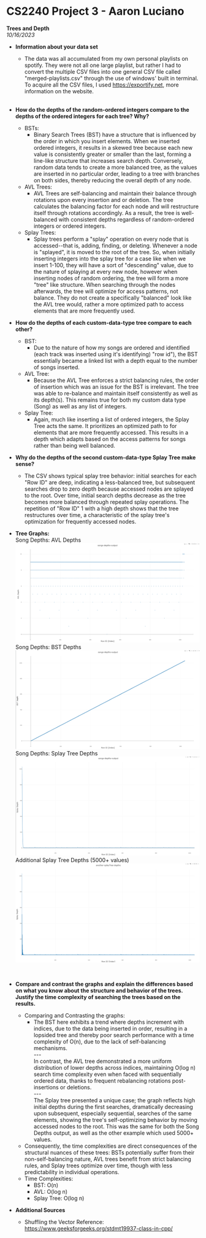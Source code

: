 # CS2240 Project 3 - Aaron Luciano
**Trees and Depth**<br />
*10/16/2023*

* **Information about your data set**<br />
  * The data was all accumulated from my own personal playlists on spotify. They were not all one large playlist,
    but rather I had to convert the multiple CSV files into one general CSV file called "merged-playlists.csv"
    through the use of windows' built in terminal. To acquire all the CSV files, I used https://exportify.net,
    more information on the website.<br />
    <br />

* **How do the depths of the random-ordered integers compare to the depths of the 
ordered integers for each tree? Why?**<br />
  * BSTs:
    * Binary Search Trees (BST) have a structure that is influenced by the order in which you insert elements.
    When we inserted ordered integers, it results in a skewed tree because each new value is consistently greater 
    or smaller than the last, forming a line-like structure that increases search depth. Conversely, random data 
    tends to create a more balanced tree, as the values are inserted in no particular order, leading to a tree with 
    branches on both sides, thereby reducing the overall depth of any node.
  * AVL Trees:
    * AVL Trees are self-balancing and maintain their balance through rotations upon every insertion and or deletion.
    The tree calculates the balancing factor for each node and will restructure itself through rotations accordingly.
    As a result, the tree is well-balanced with consistent depths regardless of random-ordered integers or ordered integers.
  * Splay Trees:
    * Splay trees perform a "splay" operation on every node that is accessed--that is, adding, finding, or deleting.
    Whenever a node is "splayed", it is moved to the root of the tree. So, when initially inserting integers into the
    splay tree for a case like when we insert 1-100, they will have a sort of "descending" value, due to the nature
    of splaying at every new node, however when inserting nodes of random ordering, the tree will form a more "tree"
    like structure. When searching through the nodes afterwards, the tree will optimize for access patterns, not balance.
    They do not create a specifically "balanced" look like the AVL tree would, rather a more optimized path to access
    elements that are more frequently used.


* **How do the depths of each custom-data-type tree compare to each other?**<br />
  * BST:
    * Due to the nature of how my songs are ordered and identified (each track was inserted using it's identifying)
    "row id"), the BST essentially became a linked list with a depth equal to the number of songs inserted.
  * AVL Tree:
    * Because the AVL Tree enforces a strict balancing rules, the order of insertion which was an issue for the BST
    is irrelevant. The tree was able to re-balance and maintain itself consistently as well as its depth(s).
    This remains true for both my custom data type (Song) as well as any list of integers.
  * Splay Tree:
    * Again, much like inserting a list of ordered integers, the Splay Tree acts the same. It prioritizes an optimized
    path to for elements that are more frequently accessed. This results in a depth which adapts based on the access 
    patterns for songs rather than being well balanced.


* **Why do the depths of the second custom-data-type Splay Tree make sense?**<br />
  * The CSV shows typical splay tree behavior: initial searches for each "Row ID" are deep, indicating a less-balanced 
  tree, but subsequent searches drop to zero depth because accessed nodes are splayed to the root. Over time, 
  initial search depths decrease as the tree becomes more balanced through repeated splay operations. 
  The repetition of "Row ID" 1 with a high depth shows that the tree restructures over time, 
  a characteristic of the splay tree's optimization for frequently accessed nodes.
    
* **Tree Graphs:**<br />
Song Depths: AVL Depths
![Song Depths: AVL Depths](graphs/Song-Depths-AVL-Depth.png)
Song Depths: BST Depths
![Song Depths: BST Depths](graphs/Song-Depths-BST-Depth.png)
Song Depths: Splay Tree Depths
![Song Depths: Splay Tree Depths](graphs/Song-Depths-Splay-Depth.png)
Additional Splay Tree Depths (5000+ values)
![Additional Splay Tree Depths](graphs/Another-Splay-Tree-Depth.png)
<br />

* **Compare and contrast the graphs and explain the differences based on what you know about the structure and behavior 
of the trees. Justify the time complexity of searching the trees based on the results.**<br />
    * Comparing and Contrasting the graphs:
      *  The BST here exhibits a trend where depths increment with indices, due to the data being inserted in order, 
      resulting in a lopsided tree and thereby poor search performance with a time complexity of O(n), 
      due to the lack of self-balancing mechanisms. <br>---<br>
      In contrast, the AVL tree demonstrated a more uniform distribution of lower depths across indices, 
      maintaining O(log n) search time complexity even when faced with sequentially ordered data, 
      thanks to frequent rebalancing rotations post-insertions or deletions. <br>---<br>
      The Splay tree presented a unique case; the graph reflects high initial depths
      during the first searches, dramatically decreasing upon subsequent, especially sequential, searches of the 
      same elements, showing the tree's self-optimizing behavior by moving accessed nodes to the root. This was the
      same for both the Song Depths output, as well as the other example which used 5000+ values.
    * Consequently, the time complexities are direct consequences of the structural nuances of these trees: 
      BSTs potentially suffer from their non-self-balancing nature, AVL trees benefit from strict balancing rules, 
      and Splay trees optimize over time, though with less predictability in individual operations.
    * Time Complexities:
      * BST: O(n)
      * AVL: O(log n)
      * Splay Tree: O(log n)


* **Additional Sources**<br />
  * Shuffling the Vector Reference: https://www.geeksforgeeks.org/stdmt19937-class-in-cpp/
